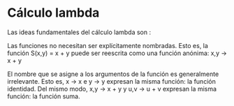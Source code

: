 # Cálculo lambda

Las ideas fundamentales del cálculo lambda son :

Las funciones no necesitan ser explícitamente nombradas. Esto es,
la función S(x,y) = x + y puede ser reescrita como una función anónima:
 x,y → x + y <!-- .element: class="fragment" -->

El nombre que se asigne a los argumentos de la función es generalmente
irrelevante. Esto es, x → x e y → y expresan la misma función: la
función identidad. Del mismo modo, x,y → x + y y u,v → u + v expresan
la misma función: la función suma. <!-- .element: class="fragment" -->

